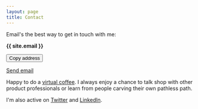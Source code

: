 ```yaml
---
layout: page
title: Contact
---
```


Email's the best way to get in touch with me:

**{{ site.email }}**

<div class="tag-list copy-buttons">

<button class="btn btn-default" onclick="copyEmailtoClipboard('{{site.email}}')">Copy address</button>

<a href="mailto:{{site.email}}">Send email</a>
</div>


Happy to do a [virtual coffee](https://calendly.com/hussamfyi/virtual-coffee). I always enjoy a chance to talk shop with other product professionals or learn from people carving their own pathless path.

I'm also active on [Twitter](https://twitter.com/hussamfyi) and [LinkedIn](https://www.linkedin.com/in/hussamfyi/).
